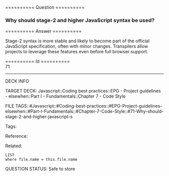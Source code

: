 ========== Question ==========  

### Why should stage-2 and higher JavaScript syntax be used?  

========== Answer ==========  

Stage-2 syntax is more stable and likely to become part of the official JavaScript specification, often with minor changes. Transpilers allow projects to leverage these features even before full browser support.

========== Id ==========  
71

---

DECK INFO

TARGET DECK: Javascript::Coding best practices::EPG - Project guidelines - elsewhen::Part I - Fundamentals::Chapter 7 - Code Style

FILE TAGS: #Javascript::#Coding-best-practices::#EPG-Project-guidelines-elsewhen::#Part-I-Fundamentals::#Chapter-7-Code-Style::#71-Why-should-stage-2-and-higher-javascript-s

Tags:

Reference:

Related:

```dataview
LIST
where file.name = this.file.name
```

QUESTION STATUS: Safe to store
